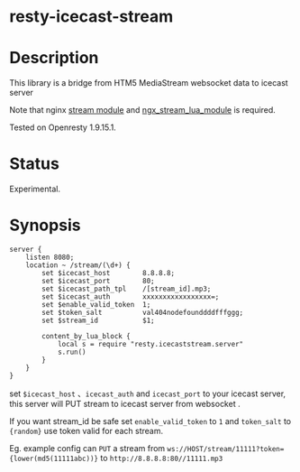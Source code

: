 # resty-icecast-stream

# Description

This library is a bridge from HTM5 MediaStream websocket data to icecast server

Note that nginx [stream module](https://nginx.org/en/docs/stream/ngx_stream_core_module.html) and [ngx_stream_lua_module](https://github.com/openresty/stream-lua-nginx-module) is required.

Tested on Openresty 1.9.15.1.

# Status

Experimental.

# Synopsis

```
server {
    listen 8080;
    location ~ /stream/(\d+) {
        set $icecast_host        8.8.8.8;
        set $icecast_port        80;
        set $icecast_path_tpl    /[stream_id].mp3;
        set $icecast_auth        xxxxxxxxxxxxxxxxx=;
        set $enable_valid_token  1;
        set $token_salt          val404nodefounddddfffggg;
        set $stream_id           $1;

        content_by_lua_block {
            local s = require "resty.icecaststream.server"
            s.run()
        }
    }
}
```

set `$icecast_host` 、`icecast_auth` and `icecast_port` to your icecast server, this server will PUT stream to icecast server from websocket .

If you want stream_id be safe set `enable_valid_token` to `1` and `token_salt` to `{random}` use token valid for each stream.

Eg. example config can `PUT` a stream from `ws://HOST/stream/11111?token={lower(md5(11111abc))}` to `http://8.8.8.8:80//11111.mp3`
